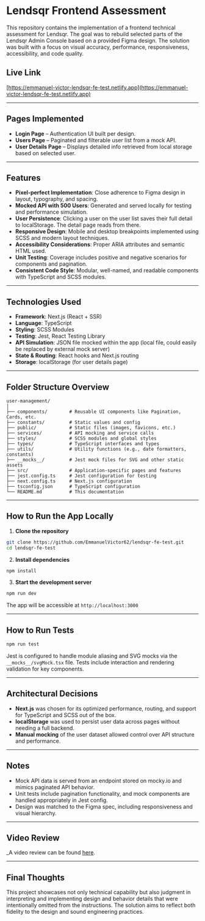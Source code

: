 # Lendsqr Frontend Assessment

This repository contains the implementation of a frontend technical assessment for Lendsqr. The goal was to rebuild selected parts of the Lendsqr Admin Console based on a provided Figma design. The solution was built with a focus on visual accuracy, performance, responsiveness, accessibility, and code quality.

## Live Link

[https://emmanuel-victor-lendsqr-fe-test.netlify.app](https://emmanuel-victor-lendsqr-fe-test.netlify.app)


---

## Pages Implemented

- **Login Page** – Authentication UI built per design.
- **Users Page** – Paginated and filterable user list from a mock API.
- **User Details Page** – Displays detailed info retrieved from local storage based on selected user.

---

## Features

- **Pixel-perfect Implementation**: Close adherence to Figma design in layout, typography, and spacing.
- **Mocked API with 500 Users**: Generated and served locally for testing and performance simulation.
- **User Persistence**: Clicking a user on the user list saves their full detail to localStorage. The detail page reads from there.
- **Responsive Design**: Mobile and desktop breakpoints implemented using SCSS and modern layout techniques.
- **Accessibility Considerations**: Proper ARIA attributes and semantic HTML used.
- **Unit Testing**: Coverage includes positive and negative scenarios for components and pagination.
- **Consistent Code Style**: Modular, well-named, and readable components with TypeScript and SCSS modules.

---

## Technologies Used

- **Framework**: Next.js (React + SSR)
- **Language**: TypeScript
- **Styling**: SCSS Modules
- **Testing**: Jest, React Testing Library
- **API Simulation**: JSON file mocked within the app (local file, could easily be replaced by external mock server)
- **State & Routing**: React hooks and Next.js routing
- **Storage**: localStorage (for user details page)

---

## Folder Structure Overview

```
user-management/
│
├── components/        # Reusable UI components like Pagination, Cards, etc.
├── constants/         # Static values and config
├── public/            # Static files (images, favicons, etc.)
├── services/          # API mocking and service calls
├── styles/            # SCSS modules and global styles
├── types/             # TypeScript interfaces and types
├── utils/             # Utility functions (e.g., date formatters, constants)
├── __mocks__/         # Jest mock files for SVG and other static assets
├── src/               # Application-specific pages and features
├── jest.config.ts     # Jest configuration for testing
├── next.config.ts     # Next.js configuration
├── tsconfig.json      # TypeScript configuration
└── README.md          # This documentation
```

---

## How to Run the App Locally

1. **Clone the repository**

```bash
git clone https://github.com/EmmanuelVictor62/lendsqr-fe-test.git
cd lendsqr-fe-test
```

2. **Install dependencies**

```bash
npm install
```

3. **Start the development server**

```bash
npm run dev
```

The app will be accessible at `http://localhost:3000`

---

## How to Run Tests

```bash
npm run test
```

Jest is configured to handle module aliasing and SVG mocks via the `__mocks__/svgMock.tsx` file. Tests include interaction and rendering validation for key components.

---

## Architectural Decisions

- **Next.js** was chosen for its optimized performance, routing, and support for TypeScript and SCSS out of the box.
- **localStorage** was used to persist user data across pages without needing a full backend.
- **Manual mocking** of the user dataset allowed control over API structure and performance.

---

## Notes

- Mock API data is served from an endpoint stored on mocky.io and mimics paginated API behavior.
- Unit tests include pagination functionality, and mock components are handled appropriately in Jest config.
- Design was matched to the Figma spec, including responsiveness and visual hierarchy.

---

## Video Review

\_A video review can be found [here](https://www.loom.com/share/805af895530942bd8bbbdd829a43493e?sid=821d07a4-d165-4b5a-8668-03a20668d537).

---

## Final Thoughts

This project showcases not only technical capability but also judgment in interpreting and implementing design and behavior details that were intentionally omitted from the instructions. The solution aims to reflect both fidelity to the design and sound engineering practices.
